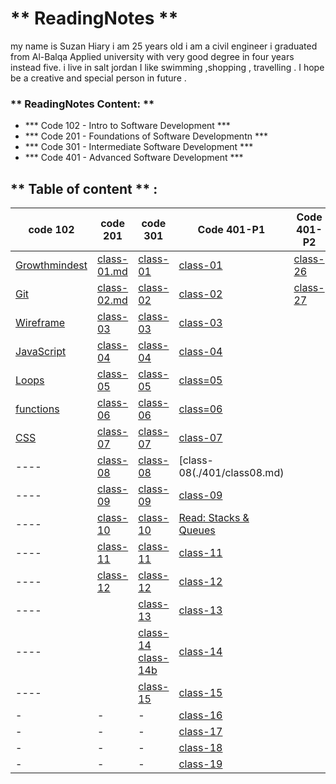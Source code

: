 # **  ReadingNotes **

my name is Suzan Hiary i am 25 years old i am a  civil engineer i graduated from Al-Balqa Applied university with very good degree in four years instead five.
i live in  salt jordan I like swimming ,shopping , travelling . I hope be  a creative and special person in future . 

### ** ReadingNotes Content: **

* *** Code 102 - Intro to Software Development ***
* *** Code 201 - Foundations of Software Developmentn ***
* *** Code 301 - Intermediate Software Development ***
* *** Code 401 - Advanced Software Development ***

## ** Table of content **  :

code  102 | code 201 | code 301  | Code 401-P1|Code 401-P2
-------------|-------------|----------| -----|-----|
  [Growthmindest](Read01.md) | [class-01.md](Introductory.md)| [class-01](301-class01.md)|[class-01](./401/class01.md)|[class-26](./401/class26.md)|
[Git](Read02.md)|[class-02.md](class-02.md)|[class-02](301-class02.md) |[class-02](./401/class02.md)|[class-27](/401/class27.md)
[Wireframe](Read03.md)|[class-03](class-03.md)|[class-03](301-class03.md) |[class-03](./401/class03.md)|
[JavaScript](Read06.md) |[class-04](class-04.md)| [class-04](301-class04.md) |[class-04](./401/class04.md)|
[Loops](Read:05.md)|[class-05](class-05.md)| [class-05](301-class05.md)|[class=05]()|
[functions]()|[class-06](class-06.md)|[class-06](301-class06.md) |[class=06](./401/class04.md)|
[CSS](Read06b.md)|[class-07](class-07.md)| [class-07](301-class07.md)|[class-07](./401/class07.md)|
---- |[class-08](class-08.md)| [class-08](301-class08.md)|[class-08(./401/class08.md)|
---- |[class-09](class-09.md)| [class-09](301-class09.md)|[class-09](./401/class09.md)|
---- |[class-10](class-10.md)| [class-10](301-class-10.md)|[Read: Stacks & Queues](./401/class10.md)|
---- |[class-11](class-11.md)| [class-11](301-class-11.md)|[class-11](./401/class11.md)|
---- |[class-12](class012.md)| [class-12](301-class-12.md)|[class-12](./401/class12.md)|
----| |[class-13](301-class-13.md) |[class-13](./401/class13.md)|
---- | |[class-14](301-class-14.md) [class-14b](class-14.md) |[class-14](./401/class-14.md)|
----| | [class-15](class15.md)|[class-15](./401/class15.md)|
|-|-|-|[class-16](./401/class16.md) |
|-|-|-|[class-17](./401/class17.md)|
|-|-|-|[class-18](./401/class18.md)|
|-|-|-|[class-19](./401/class19.md)|
    
   


